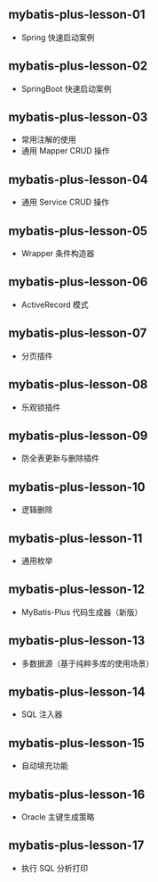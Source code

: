 ## mybatis-plus-lesson-01

- Spring 快速启动案例

## mybatis-plus-lesson-02

- SpringBoot 快速启动案例

## mybatis-plus-lesson-03

- 常用注解的使用
- 通用 Mapper CRUD 操作

## mybatis-plus-lesson-04

- 通用 Service CRUD 操作

## mybatis-plus-lesson-05

- Wrapper 条件构造器

## mybatis-plus-lesson-06

- ActiveRecord 模式

## mybatis-plus-lesson-07

- 分页插件

## mybatis-plus-lesson-08

- 乐观锁插件

## mybatis-plus-lesson-09

- 防全表更新与删除插件

## mybatis-plus-lesson-10

- 逻辑删除

## mybatis-plus-lesson-11

- 通用枚举

## mybatis-plus-lesson-12

- MyBatis-Plus 代码生成器（新版）

## mybatis-plus-lesson-13

- 多数据源（基于纯粹多库的使用场景）

## mybatis-plus-lesson-14

- SQL 注入器
 
## mybatis-plus-lesson-15

- 自动填充功能

## mybatis-plus-lesson-16

- Oracle 主键生成策略

## mybatis-plus-lesson-17

- 执行 SQL 分析打印

